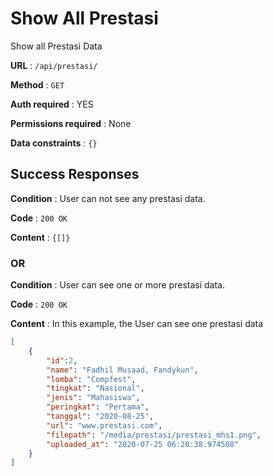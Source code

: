 # Show All Prestasi

Show all Prestasi Data

**URL** : `/api/prestasi/`

**Method** : `GET`

**Auth required** : YES

**Permissions required** : None

**Data constraints** : `{}`

## Success Responses

**Condition** : User can not see any prestasi data.

**Code** : `200 OK`

**Content** : `{[]}`

### OR

**Condition** : User can see one or more prestasi data.

**Code** : `200 OK`

**Content** : In this example, the User can see one prestasi data

```json
[
    {
        "id":2,
        "name": "Fadhil Musaad, Fandykun",
        "lomba": "Compfest",
        "tingkat": "Nasional",
        "jenis": "Mahasiswa",
        "peringkat": "Pertama",
        "tanggal": "2020-08-25",
        "url": "www.prestasi.com",
        "filepath": "/media/prestasi/prestasi_mhs1.png",
        "uploaded_at": "2020-07-25 06:20:38.974508"
    }
]
```
